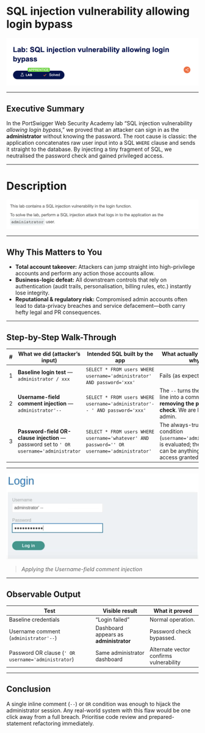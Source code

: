# SQL injection vulnerability allowing login bypass

![Lab banner – PortSwigger Apprentice level](1.png)

---


## Executive Summary

In the PortSwigger Web Security Academy lab “SQL injection vulnerability *allowing login bypass*,” we proved that an attacker can sign in as the **administrator** without knowing the password.
The root cause is classic: the application concatenates raw user input into a SQL `WHERE` clause and sends it straight to the database. By injecting a tiny fragment of SQL, we neutralised the password check and gained privileged access.

---

# Description

![Lab banner – PortSwigger Apprentice level](2.png)

---

## Why This Matters to You

* **Total account takeover:** Attackers can jump straight into high-privilege accounts and perform any action those accounts allow.
* **Business-logic defeat:** All downstream controls that rely on authentication (audit trails, personalisation, billing rules, etc.) instantly lose integrity.
* **Reputational & regulatory risk:** Compromised admin accounts often lead to data-privacy breaches and service defacement—both carry hefty legal and PR consequences.

---

## Step-by-Step Walk-Through

| # | What we did (attacker’s input)                                                          | Intended SQL built by the app                                                               | What actually happens & why                                                                                                       |
| - | --------------------------------------------------------------------------------------- | ------------------------------------------------------------------------------------------- | --------------------------------------------------------------------------------------------------------------------------------- |
| 1 | **Baseline login test** — `administrator / xxx`                                         | `SELECT * FROM users WHERE username='administrator' AND password='xxx'`                     | Fails (as expected).                                                                                                              |
| 2 | **Username-field comment injection** — `administrator'--`                               | `SELECT * FROM users WHERE username='administrator'-- ' AND password='xxx'`                 | The `--` turns the rest of the line into a comment, **removing the password check**. We are logged in as admin.                   |
| 3 | **Password-field OR-clause injection** — password set to `' OR username='administrator` | `SELECT * FROM users WHERE username='whatever' AND password='' OR username='administrator'` | The always-true second condition (`username='administrator'`) is evaluated; the first half can be anything. Admin access granted. |

---

![Lab banner – PortSwigger Apprentice level](3.png)

> *Applying the Username-field comment injection*

---

## Observable Output

| Test                                                | Visible result                         | What it proved                          |
| --------------------------------------------------- | -------------------------------------- | --------------------------------------- |
| Baseline credentials                                | “Login failed”                         | Normal operation.                       |
| Username comment (`administrator'--`)               | Dashboard appears as **administrator** | Password check bypassed.                |
| Password OR clause (`' OR username='administrator`) | Same administrator dashboard           | Alternate vector confirms vulnerability |

---


## Conclusion

A single inline comment (`--`) or `OR` condition was enough to hijack the administrator session. Any real-world system with this flaw would be one click away from a full breach. Prioritise code review and prepared-statement refactoring immediately.
